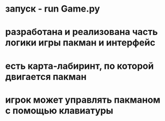 # запуск - run Game.py

# разработана и реализована часть логики игры пакман и интерфейс
# есть карта-лабиринт, по которой двигается пакман
# игрок может управлять пакманом с помощью клавиатуры


